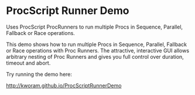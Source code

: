 ProcScript Runner Demo
================================

Uses ProcScript ProcRunners to run multiple Procs in Sequence, Parallel, Fallback or Race operations.

This demo shows how to run multiple Procs in Sequence, Parallel, Fallback or Race operations with Proc Runners.  The 
attractive, interactive GUI allows arbitrary nesting of Proc Runners and gives you full control over duration, timeout and abort.

Try running the demo here:

http://kworam.github.io/ProcScriptRunnerDemo
